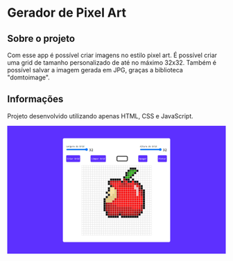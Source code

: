 # Gerador de Pixel Art

## Sobre o projeto

Com esse app é possível criar imagens no estilo pixel art. É possível criar uma grid de tamanho personalizado de até no máximo 32x32. Também é possível salvar a imagem gerada em JPG, graças a biblioteca "domtoimage".

## Informações

Projeto desenvolvido utilizando apenas HTML, CSS e JavaScript.

<img src="screenshot.jpg"/>
